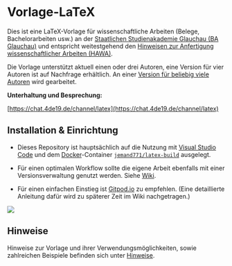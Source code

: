 # Vorlage-LaTeX
Dies ist eine LaTeX-Vorlage für wissenschaftliche Arbeiten (Belege, Bachelorarbeiten usw.) an der [Staatlichen Studienakademie Glauchau (BA Glauchau)](https://www.ba-glauchau.de/) und entspricht weitestgehend den [Hinweisen zur Anfertigung wissenschaftlicher Arbeiten (HAWA)](https://www.ba-glauchau.de/fileadmin/glauchau/waehrend-des-studium/dokumente/pruefungen/4BA-F.207_Hinweise_zur_Anfertigung_wissenschaftlicher_Arbeiten.pdf).

Die Vorlage unterstützt aktuell einen oder drei Autoren, eine Version für vier Autoren ist auf Nachfrage erhältlich. An einer [Version für beliebig viele Autoren](https://github.com/DSczyrba/Vorlage-Latex/issues/50) wird gearbeitet.


**Unterhaltung und Besprechung:**

[https://chat.4de19.de/channel/latex](https://chat.4de19.de/channel/latex)

## Installation & Einrichtung

- Dieses Repository ist hauptsächlich auf die Nutzung mit [Visual Studio Code](https://code.visualstudio.com/download) und dem [Docker](https://docs.docker.com/engine/install/)-Container [`jemand771/latex-build`](https://github.com/jemand771/latex-build) ausgelegt.

- Für einen optimalen Workflow sollte die eigene Arbeit ebenfalls mit einer Versionsverwaltung genutzt werden. Siehe [Wiki](https://github.com/DSczyrba/Vorlage-Latex/wiki/Installation-&-Einrichtung#versionsverwaltung).

- Für einen einfachen Einstieg ist [Gitpod.io](https://gitpod.io/#) zu empfehlen. (Eine detaillierte Anleitung dafür wird zu späterer Zeit im Wiki nachgetragen.)

<a href="https://gitpod.io/#https://github.com/DSczyrba/Vorlage-Latex/"><img src="https://gitpod.io/button/open-in-gitpod.svg"/></a>


## Hinweise

Hinweise zur Vorlage und ihrer Verwendungsmöglichkeiten, sowie zahlreichen Beispiele befinden sich unter [Hinweise](HINWEISE.md).
